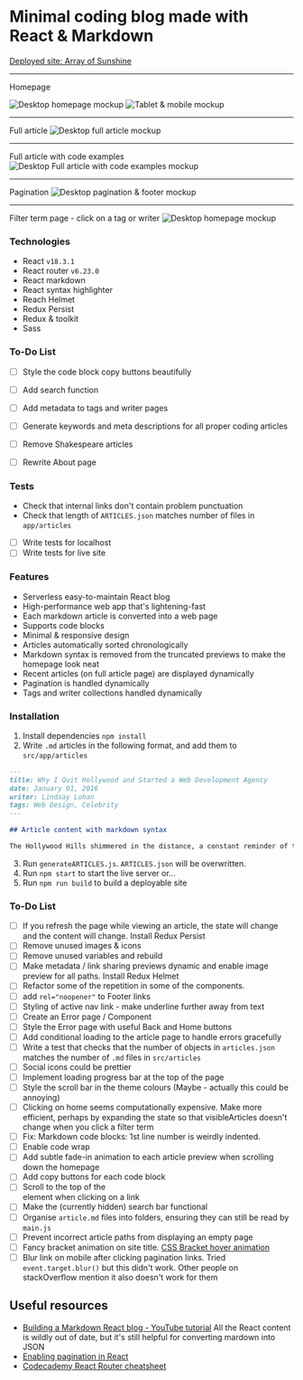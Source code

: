 # Minimal coding blog made with React & Markdown

<a href="https://arrayofsunshine.co.uk/" target="_blank">
Deployed site: Array of Sunshine</a>

---

Homepage

![Desktop homepage mockup](./design-planning/preview-mockups/Exports/MacBook-Homepage.webp)
![Tablet & mobile mockup](./design-planning/preview-mockups/Exports/tablet-mobile.webp)

---

Full article
![Desktop full article mockup](./design-planning/preview-mockups/Exports/MacBook-full-article.webp)

---

Full article with code examples
![Desktop Full article with code examples mockup](./design-planning/preview-mockups/Exports/MacBook-code.webp)

---

Pagination
![Desktop pagination & footer mockup](./design-planning/preview-mockups/Exports/MacBook-pagination.webp)

---

Filter term page - click on a tag or writer
![Desktop homepage mockup](./design-planning/preview-mockups/Exports/MacBook-Filter-page.webp)

### Technologies

-  React `v18.3.1`
-  React router `v6.23.0`
-  React markdown
-  React syntax highlighter
-  Reach Helmet
-  Redux Persist
-  Redux & toolkit
-  Sass

### To-Do List

-  [ ] Style the code block copy buttons beautifully

-  [ ] Add search function
-  [ ] Add metadata to tags and writer pages
-  [ ] Generate keywords and meta descriptions for all proper coding articles
-  [ ] Remove Shakespeare articles
-  [ ] Rewrite About page

### Tests

-  Check that internal links don't contain problem punctuation
-  Check that length of `ARTICLES.json` matches number of files in `app/articles`

-  [ ] Write tests for localhost
-  [ ] Write tests for live site

### Features

-  Serverless easy-to-maintain React blog
-  High-performance web app that's lightening-fast
-  Each markdown article is converted into a web page
-  Supports code blocks
-  Minimal & responsive design
-  Articles automatically sorted chronologically
-  Markdown syntax is removed from the truncated previews to make the homepage look neat
-  Recent articles (on full article page) are displayed dynamically
-  Pagination is handled dynamically
-  Tags and writer collections handled dynamically

### Installation

1. Install dependencies `npm install`
2. Write `.md` articles in the following format, and add them to `src/app/articles`

```markdown
---
title: Why I Quit Hollywood and Started a Web Development Agency
date: January 01, 2016
writer: Lindsay Lohan
tags: Web Design, Celebrity
---

## Article content with markdown syntax

The Hollywood Hills shimmered in the distance, a constant reminder of the life I was leaving behind. Million-dollar contracts, screaming fans, and the intoxicating allure of the red carpet – it all felt like a faded dream. The truth was, the magic had dimmed. I craved a different kind of creation, something where my vision could truly take center stage. So, with a deep breath and a heart full of trepidation, I announced my retirement from acting. Trading scripts for code, I embarked on a new adventure.
```

3. Run `generateARTICLES.js`. `ARTICLES.json` will be overwritten.
4. Run `npm start` to start the live server or...
5. Run `npm run build` to build a deployable site

### To-Do List

-  [ ] If you refresh the page while viewing an article, the state will change and the content will change. Install Redux Persist
-  [ ] Remove unused images & icons
-  [ ] Remove unused variables and rebuild
-  [ ] Make metadata / link sharing previews dynamic and enable image preview for all paths. Install Redux Helmet
-  [ ] Refactor some of the repetition in some of the components.
-  [ ] add `rel="noopener"` to Footer links
-  [ ] Styling of active nav link - make underline further away from text
-  [ ] Create an Error page / Component
-  [ ] Style the Error page with useful Back and Home buttons
-  [ ] Add conditional loading to the article page to handle errors gracefully
-  [ ] Write a test that checks that the number of objects in `articles.json` matches the number of `.md` files in `src/articles`
-  [ ] Social icons could be prettier
-  [ ] Implement loading progress bar at the top of the page
-  [ ] Style the scroll bar in the theme colours (Maybe - actually this could be annoying)
-  [ ] Clicking on home seems computationally expensive. Make more efficient, perhaps by expanding the state so that visibleArticles doesn't change when you click a filter term
-  [ ] Fix: Markdown code blocks: 1st line number is weirdly indented.
-  [ ] Enable code wrap
-  [ ] Add subtle fade-in animation to each article preview when scrolling down the homepage
-  [ ] Add copy buttons for each code block
-  [ ] Scroll to the top of the <article> element when clicking on a link
-  [ ] Make the (currently hidden) search bar functional
-  [ ] Organise `article.md` files into folders, ensuring they can still be read by `main.js`
-  [ ] Prevent incorrect article paths from displaying an empty page
-  [ ] Fancy bracket animation on site title. [CSS Bracket hover animation](https://codepen.io/adatg/pen/BGLVGL?editors=0100)
-  [ ] Blur link on mobile after clicking pagination links. Tried `event.target.blur()` but this didn't work. Other people on stackOverflow mention it also doesn't work for them

## Useful resources

-  [Building a Markdown React blog - YouTube tutorial](https://www.youtube.com/watch?v=gT1v33oA1gI) All the React content is wildly out of date, but it's still helpful for converting mardown into JSON
-  [Enabling pagination in React](https://www.educative.io/answers/how-to-implement-pagination-in-reactjs)
-  [Codecademy React Router cheatsheet](https://www.codecademy.com/learn/learn-react-router/modules/learn-react-router/cheatsheet)
